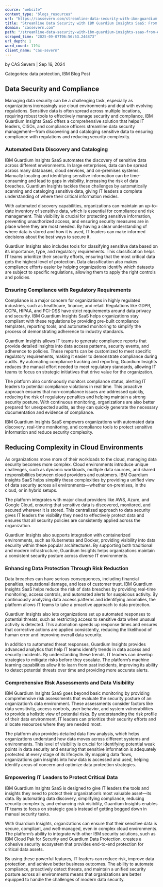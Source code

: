 ```yaml
---
source: "website"
content_type: "blogs_resources"
url: "https://cassevern.com/streamline-data-security-with-ibm-guardium-insights-saas-from-discovery-to-compliance/"
title: "Streamline Data Security with IBM Guardium Insights SaaS: From Discovery to Compliance"
domain: "cassevern.com"
path: "/streamline-data-security-with-ibm-guardium-insights-saas-from-discovery-to-compliance/"
scraped_time: "2025-09-07T06:56:53.244873"
url_depth: 1
word_count: 1194
client_name: "cas-severn"
---
```


by CAS Severn | Sep 16, 2024

Categories: data protection, IBM Blog Post

## Data Security and Compliance

Managing data security can be a challenging task, especially as organizations increasingly use cloud environments and deal with evolving regulations. Sensitive data is often spread across multiple locations, requiring robust tools to effectively manage security and compliance. IBM Guardium Insights SaaS offers a comprehensive solution that helps IT leaders, CISOs, and compliance officers streamline data security management—from discovering and cataloging sensitive data to ensuring compliance with regulations and reducing security complexity.

### Automated Data Discovery and Cataloging

IBM Guardium Insights SaaS automates the discovery of sensitive data across different environments. In large enterprises, data can be spread across many databases, cloud services, and on-premises systems. Manually locating and identifying sensitive information can be time-consuming and lead to gaps in visibility, increasing the risk of data breaches. Guardium Insights tackles these challenges by automatically scanning and cataloging sensitive data, giving IT leaders a complete understanding of where their critical information resides.

With automated discovery capabilities, organizations can maintain an up-to-date inventory of sensitive data, which is essential for compliance and risk management. This visibility is crucial for protecting sensitive information, preventing unauthorized access, and ensuring security measures are in place where they are most needed. By having a clear understanding of where data is stored and how it is used, IT leaders can make informed decisions about the best ways to secure it.

Guardium Insights also includes tools for classifying sensitive data based on its importance, type, and regulatory requirements. This classification helps IT teams prioritize their security efforts, ensuring that the most critical data gets the highest level of protection. Data classification also makes compliance efforts easier by helping organizations identify which datasets are subject to specific regulations, allowing them to apply the right controls and policies.

### Ensuring Compliance with Regulatory Requirements

Compliance is a major concern for organizations in highly regulated industries, such as healthcare, finance, and retail. Regulations like GDPR, CCPA, HIPAA, and PCI-DSS have strict requirements around data privacy and security. IBM Guardium Insights SaaS helps organizations stay compliant with these regulations by providing pre-built compliance templates, reporting tools, and automated monitoring to simplify the process of demonstrating adherence to industry standards.

Guardium Insights allows IT teams to generate compliance reports that provide detailed insights into data access patterns, security events, and adherence to policies. These reports can be customized to meet specific regulatory requirements, making it easier to demonstrate compliance during audits. By automating compliance tracking and reporting, Guardium Insights reduces the manual effort needed to meet regulatory standards, allowing IT teams to focus on strategic initiatives that drive value for the organization.

The platform also continuously monitors compliance status, alerting IT leaders to potential compliance violations in real time. This proactive approach ensures that non-compliance issues are addressed quickly, reducing the risk of regulatory penalties and helping maintain a strong security posture. With continuous monitoring, organizations are also better prepared for unexpected audits, as they can quickly generate the necessary documentation and evidence of compliance.

IBM Guardium Insights SaaS empowers organizations with automated data discovery, real-time monitoring, and compliance tools to protect sensitive information and reduce security complexity.

## Reducing Complexity in Cloud Environments

As organizations move more of their workloads to the cloud, managing data security becomes more complex. Cloud environments introduce unique challenges, such as dynamic workloads, multiple data sources, and shared responsibilities between cloud providers and customers. IBM Guardium Insights SaaS helps simplify these complexities by providing a unified view of data security across all environments—whether on-premises, in the cloud, or in hybrid setups.

The platform integrates with major cloud providers like AWS, Azure, and Google Cloud, ensuring that sensitive data is discovered, monitored, and secured wherever it is stored. This centralized approach to data security gives IT leaders the visibility they need to effectively protect data and ensures that all security policies are consistently applied across the organization.

Guardium Insights also supports integration with containerized environments, such as Kubernetes and Docker, providing visibility into data security within these popular architectures. By supporting both traditional and modern infrastructure, Guardium Insights helps organizations maintain a consistent security posture across diverse IT environments.

### Enhancing Data Protection Through Risk Reduction

Data breaches can have serious consequences, including financial penalties, reputational damage, and loss of customer trust. IBM Guardium Insights SaaS helps reduce the risk of data breaches by providing real-time monitoring, access controls, and automated alerts for suspicious activity. By continuously analyzing data access patterns and identifying anomalies, the platform allows IT teams to take a proactive approach to data protection.

Guardium Insights also lets organizations set up automated responses to potential threats, such as restricting access to sensitive data when unusual activity is detected. This automation speeds up response times and ensures that corrective actions are applied consistently, reducing the likelihood of human error and improving overall data security.

In addition to automated threat responses, Guardium Insights provides advanced analytics that help IT teams identify trends in data access and security incidents. By understanding these trends, IT leaders can develop strategies to mitigate risks before they escalate. The platform’s machine learning capabilities allow it to learn from past incidents, improving its ability to detect potential threats over time and providing more accurate alerts.

### Comprehensive Risk Assessments and Data Visibility

IBM Guardium Insights SaaS goes beyond basic monitoring by providing comprehensive risk assessments that evaluate the security posture of an organization’s data environment. These assessments consider factors like data sensitivity, access controls, user behavior, and system vulnerabilities to provide a holistic view of potential risks. By understanding the risk profile of their data environment, IT leaders can prioritize their security efforts and allocate resources where they are needed most.

The platform also provides detailed data flow analysis, which helps organizations understand how data moves across different systems and environments. This level of visibility is crucial for identifying potential weak points in data security and ensuring that sensitive information is adequately protected at every stage of its lifecycle. By mapping data flows, organizations gain insights into how data is accessed and used, helping identify areas of concern and optimize data protection strategies.

### Empowering IT Leaders to Protect Critical Data

IBM Guardium Insights SaaS is designed to give IT leaders the tools and insights they need to protect their organization’s most valuable asset—its data. By automating data discovery, simplifying compliance, reducing security complexity, and enhancing risk visibility, Guardium Insights enables IT teams to focus on strategic goals instead of getting bogged down in manual security tasks.

With Guardium Insights, organizations can ensure that their sensitive data is secure, compliant, and well-managed, even in complex cloud environments. The platform’s ability to integrate with other IBM security solutions, such as IBM Cloud Pak for Security and Guardium Data Protection, creates a cohesive security ecosystem that provides end-to-end protection for critical data assets.

By using these powerful features, IT leaders can reduce risk, improve data protection, and achieve better business outcomes. The ability to automate compliance, proactively detect threats, and maintain a unified security posture across all environments means that organizations are better equipped to handle the challenges of modern data security.